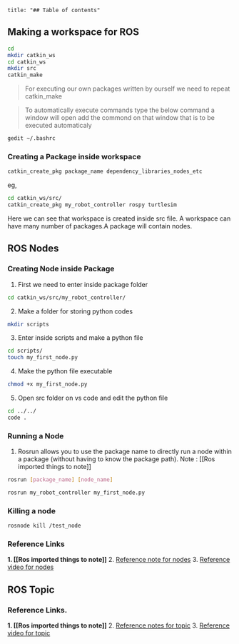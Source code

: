 ```toc
title: "## Table of contents"
```

## Making a workspace for ROS

```bash
cd
mkdir catkin_ws
cd catkin_ws 
mkdir src
catkin_make

```

>For executing our own packages written by ourself we need to repeat catkin_make


>To automatically execute commands type the below command a window will open add the commond on that window that is to be executed automaticaly
```bash
gedit ~/.bashrc
```

### Creating a Package inside workspace

```bash
catkin_create_pkg package_name dependency_libraries_nodes_etc
```
eg,
```bash
cd catkin_ws/src/
catkin_create_pkg my_robot_controller rospy turtlesim
```

Here we can see that workspace is created inside src file.
A workspace can have many number of packages.A package will contain nodes.

## ROS Nodes

### Creating Node inside Package

1. First we need to enter inside package folder

```bash
cd catkin_ws/src/my_robot_controller/
```

2. Make a folder for storing python codes

```bash
mkdir scripts
```

3. Enter inside scripts and make a python file 

```bash
cd scripts/
touch my_first_node.py
```

4. Make the python file executable

```bash
chmod +x my_first_node.py
```

5. Open src folder on vs code and edit the python file

```bash
cd ../../
code .
```


### Running a Node

1. Rosrun allows you to use the package name to directly run a node within a package (without having to know the package path).
Note : [[Ros imported things to note]] 

```bash
rosrun [package_name] [node_name]
```

```bash
rosrun my_robot_controller my_first_node.py
```

### Killing  a node

```bash
rosnode kill /test_node
```

### Reference Links

**1. [[Ros imported things to note]]**
2. [Reference note for nodes](http://wiki.ros.org/ROS/Tutorials/UnderstandingNodes)
3. [Reference video for nodes](https://youtu.be/jWtkzDbez9M)

## ROS Topic

### Reference Links.
**1. [[Ros imported things to note]]**
2. [Reference notes for topic](http://wiki.ros.org/ROS/Tutorials/UnderstandingTopics)
3. [Reference video for topic](https://youtu.be/GAJ3c5XmJSA)
 
